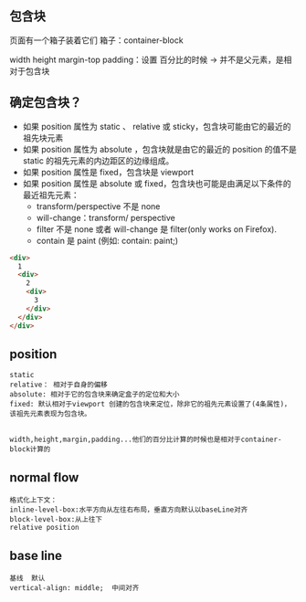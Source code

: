 ## 包含块
  页面有一个箱子装着它们
  箱子：container-block

  width height margin-top padding：设置 百分比的时候  -> 并不是父元素，是相对于包含块

  ## 确定包含块？
  - 如果 position 属性为 static 、 relative 或 sticky，包含块可能由它的最近的祖先块元素
  - 如果 position 属性为 absolute ，包含块就是由它的最近的 position 的值不是 static 的祖先元素的内边距区的边缘组成。
  - 如果 position 属性是 fixed，包含块是 viewport
  - 如果 position 属性是 absolute 或 fixed，包含块也可能是由满足以下条件的最近祖先元素：
    - transform/perspective 不是 none
    - will-change：transform/ perspective
    - filter 不是 none 或者 will-change 是 filter(only works on Firefox).
    - contain 是 paint (例如: contain: paint;)

```html
<div>
  1
  <div>
    2
    <div>
      3
    </div>
  </div>
</div>
```

  ## position
    static
    relative： 相对于自身的偏移
    absolute: 相对于它的包含块来确定盒子的定位和大小
    fixed: 默认相对于viewport 创建的包含块来定位，除非它的祖先元素设置了(4条属性)，该祖先元素表现为包含块。
    

    width,height,margin,padding...他们的百分比计算的时候也是相对于container-block计算的


  ## normal flow
    格式化上下文：
    inline-level-box:水平方向从左往右布局，垂直方向默认以baseLine对齐
    block-level-box:从上往下
    relative position


  ## base line
    基线  默认
    vertical-align: middle;  中间对齐 